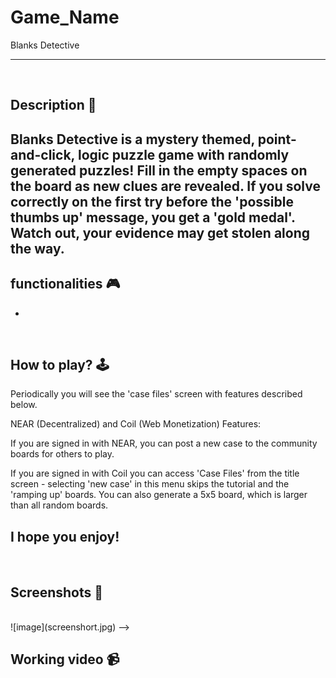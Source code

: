 # **Game_Name** 
Blanks Detective

---

<br>

## **Description 📃**
<!-- add your game description here  -->
Blanks Detective is a mystery themed, point-and-click, logic puzzle game with randomly generated puzzles! Fill in the empty spaces on the board as new clues are revealed. If you solve correctly on the first try before the 'possible thumbs up' message, you get a 'gold medal'. Watch out, your evidence may get stolen along the way.
- 

## **functionalities 🎮**
<!-- add functionalities over here -->
- 
<br>

## **How to play? 🕹️**
<!-- add the steps how to play games -->
Periodically you will see the 'case files' screen with features described below.

NEAR (Decentralized) and Coil (Web Monetization) Features:

If you are signed in with NEAR, you can post a new case to the community boards for others to play.

If you are signed in with Coil you can access 'Case Files' from the title screen - selecting 'new case' in this menu skips the tutorial and the 'ramping up' boards. You can also generate a 5x5 board, which is larger than all random boards.

I hope you enjoy!
- 

<br>

## **Screenshots 📸**

<br>
<!-- add your screenshots like this -->
![image](screenshort.jpg) -->


<br>

## **Working video 📹**
<!-- add your working video over here -->


